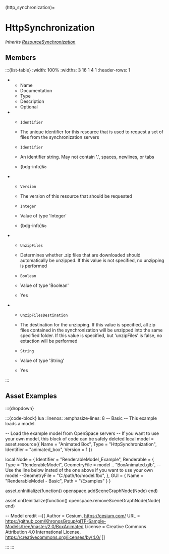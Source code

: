 



(http_synchronization)=
# HttpSynchronization

_Inherits [ResourceSynchronization](#ResourceSynchronization)_




## Members


:::{list-table}
:width: 100%
:widths: 3 16 1 4 1
:header-rows: 1
*   - Name
    - Documentation
    - Type
    - Description
    - Optional

*   - `Identifier`
    - The unique identifier for this resource that is used to request a set of files from the synchronization servers
    - `Identifier`
    
    - An identifier string. May not contain '.', spaces, newlines, or tabs 
    
    - {bdg-info}`No`
    
*   - `Version`
    - The version of this resource that should be requested
    - `Integer`
    
    - Value of type 'Integer' 
    
    - {bdg-info}`No`
    
*   - `UnzipFiles`
    - Determines whether .zip files that are downloaded should automatically be unzipped. If this value is not specified, no unzipping is performed
    - `Boolean`
    
    - Value of type 'Boolean' 
    
    - Yes
    
*   - `UnzipFilesDestination`
    - The destination for the unzipping. If this value is specified, all zip files contained in the synchronization will be unzipped into the same specified folder. If this value is specified, but 'unzipFiles' is false, no extaction will be performed
    - `String`
    
    - Value of type 'String' 
    
    - Yes
    
:::















## Asset Examples


:::{dropdown} 

:::{code-block} lua
:linenos:
:emphasize-lines: 8
-- Basic
-- This example loads a model.

-- Load the example model from OpenSpace servers
-- If you want to use your own model, this block of code can be safely deleted
local model = asset.resource({
  Name = "Animated Box",
  Type = "HttpSynchronization",
  Identifier = "animated_box",
  Version = 1
})

local Node = {
  Identifier = "RenderableModel_Example",
  Renderable = {
    Type = "RenderableModel",
    GeometryFile = model .. "BoxAnimated.glb",
    -- Use the line below insted of the one above if you want to use your own model
    --GeometryFile = "C:/path/to/model.fbx",
  },
  GUI = {
    Name = "RenderableModel - Basic",
    Path = "/Examples"
  }
}

asset.onInitialize(function()
  openspace.addSceneGraphNode(Node)
end)

asset.onDeinitialize(function()
  openspace.removeSceneGraphNode(Node)
end)


-- Model credit
--[[
  Author = Cesium, https://cesium.com/
  URL = https://github.com/KhronosGroup/glTF-Sample-Models/tree/master/2.0/BoxAnimated
  License =
    Creative Commons Attribution 4.0 International License,
    https://creativecommons.org/licenses/by/4.0/
]]

:::
:::


